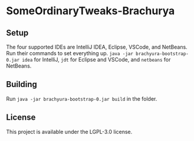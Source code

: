 # SomeOrdinaryTweaks-Brachurya

## Setup

The four supported IDEs are IntelliJ IDEA, Eclipse, VSCode, and NetBeans. Run their commands to set everything up. `java -jar brachyura-bootstrap-0.jar idea` for IntelliJ, `jdt` for Eclipse and VSCode, and `netbeans` for NetBeans.

## Building

Run `java -jar brachyura-bootstrap-0.jar build` in the folder.

## License

This project is available under the LGPL-3.0 license.
